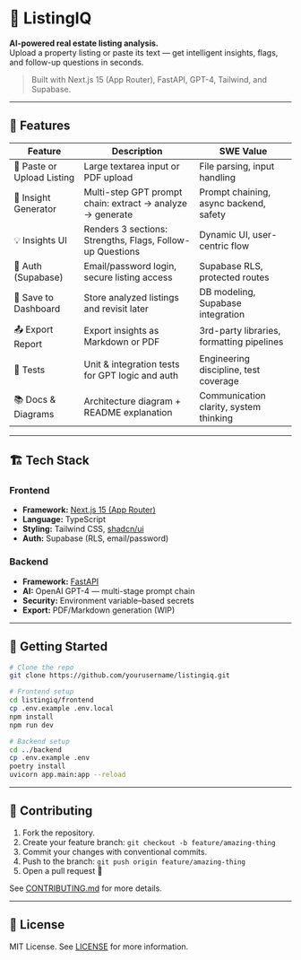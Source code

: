# 🧠 ListingIQ

**AI-powered real estate listing analysis.**  
Upload a property listing or paste its text — get intelligent insights, flags, and follow-up questions in seconds.

> Built with Next.js 15 (App Router), FastAPI, GPT-4, Tailwind, and Supabase.

---

## 🧩 Features

| Feature                    | Description                                               | SWE Value                                 |
| -------------------------- | --------------------------------------------------------- | ----------------------------------------- |
| 📝 Paste or Upload Listing | Large textarea input or PDF upload                        | File parsing, input handling              |
| 🤖 Insight Generator       | Multi-step GPT prompt chain: extract → analyze → generate | Prompt chaining, async backend, safety    |
| 💡 Insights UI             | Renders 3 sections: Strengths, Flags, Follow-up Questions | Dynamic UI, user-centric flow             |
| 🔐 Auth (Supabase)         | Email/password login, secure listing access               | Supabase RLS, protected routes            |
| 💾 Save to Dashboard       | Store analyzed listings and revisit later                 | DB modeling, Supabase integration         |
| 📤 Export Report           | Export insights as Markdown or PDF                        | 3rd-party libraries, formatting pipelines |
| 🧪 Tests                   | Unit & integration tests for GPT logic and auth           | Engineering discipline, test coverage     |
| 📚 Docs & Diagrams         | Architecture diagram + README explanation                 | Communication clarity, system thinking    |

---

## 🏗 Tech Stack

### Frontend

- **Framework:** [Next.js 15 (App Router)](https://nextjs.org/docs/app)
- **Language:** TypeScript
- **Styling:** Tailwind CSS, [shadcn/ui](https://ui.shadcn.com)
- **Auth:** Supabase (RLS, email/password)

### Backend

- **Framework:** [FastAPI](https://fastapi.tiangolo.com/)
- **AI:** OpenAI GPT-4 — multi-stage prompt chain
- **Security:** Environment variable–based secrets
- **Export:** PDF/Markdown generation (WIP)

---

## 🚀 Getting Started

```bash
# Clone the repo
git clone https://github.com/yourusername/listingiq.git

# Frontend setup
cd listingiq/frontend
cp .env.example .env.local
npm install
npm run dev

# Backend setup
cd ../backend
cp .env.example .env
poetry install
uvicorn app.main:app --reload
```

---

## 🧪 Contributing

1. Fork the repository.
2. Create your feature branch: `git checkout -b feature/amazing-thing`
3. Commit your changes with conventional commits.
4. Push to the branch: `git push origin feature/amazing-thing`
5. Open a pull request 🚀

See [CONTRIBUTING.md](CONTRIBUTING.md) for more details.

---

## 📄 License

MIT License. See [LICENSE](LICENSE) for more information.


